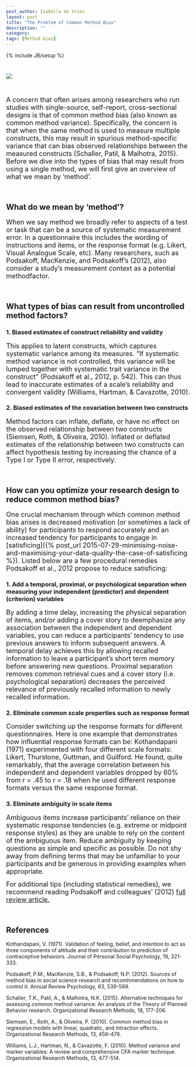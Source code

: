 ```yaml
---
post_author: Isabella de Vries
layout: post
title: "The Problem of Common Method Bias"
description: ""
category: 
tags: [Method bias]
---
```

{% include JB/setup %}

<div class="row">
	<div class="col-md-14">
 		<img class="img-responsive col-md-12" style="display: block;margin-left: auto;margin-right: auto;margin-top:40px;margin-bottom:15px;" src="/assets/img/work-station-straight-on-view.jpg">
	 </div>
</div>

<br>
<p><font size="4">A concern that often arises among researchers who run studies with single-source, self-report, cross-sectional designs is that of common method bias (also known as common method variance). Specifically, the concern is that when the same method is used to measure multiple constructs, this may result in spurious method-specific variance that can bias observed relationships between the measured constructs (Schaller, Patil, & Malhotra, 2015). Before we dive into the types of bias that may result from using a single method, we will first give an overview of what we mean by ‘method’.</font></p><br>

## What do we mean by ‘method’?
<p><font size="4">When we say method we broadly refer to aspects of a test or task that can be a source of systematic measurement error. In a questionnaire this includes the wording of instructions and items, or the response format (e.g. Likert, Visual Analogue Scale, etc). Many researchers, such as Podsakoff, MacKenzie, and Podsakoff’s (2012), also consider a study’s measurement context as a potential methodfactor.</font></p><br>

## What types of bias can result from uncontrolled method factors?

### 1. Biased estimates of construct reliability and validity

<p><font size="4">This applies to latent constructs, which captures systematic variance among its measures. “If systematic method variance is not controlled, this variance will be lumped together with systematic trait variance in the construct” (Podsakoff et al., 2012, p. 542). This can thus lead to inaccurate estimates of a scale’s reliability and convergent validity (Williams, Hartman, & Cavazotte, 2010).</font></p>

### 2. Biased estimates of the covariation between two constructs

<p><font size="4">Method factors can inflate, deflate, or have no effect on the observed relationship between two constructs (Siemsen, Roth, & Oliveira, 2010). Inflated or deflated estimates of the relationship between two constructs can affect hypothesis testing by increasing the chance of a Type I or Type II error, respectively.</font></p><br>

## How can you optimize your research design to reduce common method bias?

<p><font size="4">One crucial mechanism through which common method bias arises is decreased motivation (or sometimes a lack of ability) for participants to respond accurately and an increased tendency for participants to engage in [satisficing]({% post_url 2015-07-29-minimising-noise-and-maximising-your-data-quality-the-case-of-satisficing %}). Listed below are a few procedural remedies Podsakoff et al., 2012 propose to reduce satisficing:</font></p>

### 1. Add a temporal, proximal, or psychological separation when measuring your independent (predictor) and dependent (criterion) variables

<p><font size="4">By adding a time delay, increasing the physical separation of items, and/or adding a cover story to deemphasize any association between the independent and dependent variables, you can reduce a participants’ tendency to use previous answers to inform subsequent answers. A temporal delay achieves this by allowing recalled information to leave a participant’s short term memory before answering new questions. Proximal separation removes common retrieval cues and a cover story (i.e. psychological separation) decreases the perceived relevance of previously recalled information to newly recalled information.</font></p>

### 2. Eliminate common scale properties such as response format
<p><font size="4">Consider switching up the response formats for different questionnaires. Here is one example that demonstrates how influential response formats can be: Kothandapani (1971) experimented with four different scale formats: Likert, Thurstone, Guttman, and Guilford. He found, quite remarkably, that the average correlation between his independent and dependent variables dropped by 60% from r = .45 to r = .18 when he used different response formats versus the same response format.</font></p>

### 3. Eliminate ambiguity in scale items 
<p><font size="4">Ambiguous items increase participants’ reliance on their systematic response tendencies (e.g. extreme or midpoint response styles) as they are unable to rely on the content of the ambiguous item. Reduce ambiguity by keeping questions as simple and specific as possible. Do not shy away from defining terms that may be unfamiliar to your participants and be generous in providing examples when appropriate.</font></p>
	
<p><font size="4">For additional tips (including statistical remedies), we recommend reading Podsakoff and colleagues’ (2012) <a href ="ttp://www.annualreviews.org/doi/abs/10.1146/annurev-psych-120710-100452">full review article.</a></font></p><br>

## References

Kothandapani, V. (1971). Validation of feeling, belief, and intention to act as three components of attitude and their contribution to prediction of contraceptive behaviors. Journal of Personal Social Psychology, 19, 321-333.

Podsakoff, P.M., MacKenzie, S.B., & Podsakoff, N.P. (2012). Sources of method bias in social science research and recomhmendations on how to control it. Annual Review Psychology, 63, 539-569.

Schaller, T.K., Patil, A., & Malhotra, N.K. (2015). Alternative techniques for assessing common method variance: An analysis of the Theory of Planned Behavior research. Organizational Research Methods, 18, 177-206.

Siemsen, E., Roth, A., & Oliveira, P. (2010). Common method bias in regression models with linear, quadratic, and intraction effects. Organizational Research Methods, 13, 456-476.

Williams, L.J., Hartman, N., & Cavazotte, F. (2010). Method variance and marker variables: A review and comprehensive CFA marker technique. Organizational Research Methods, 13, 477-514.
